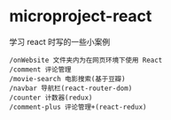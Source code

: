 # microproject-react
学习 react 时写的一些小案例

```
/onWebsite 文件夹内为在网页环境下使用 React
/comment 评论管理
/movie-search 电影搜索(基于豆瓣)
/navbar 导航栏(react-router-dom)
/counter 计数器(redux)
/comment-plus 评论管理+(react-redux)
```
